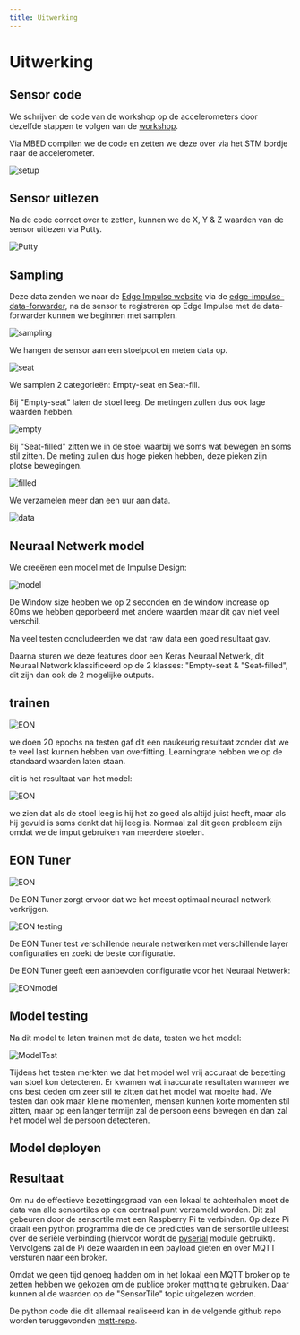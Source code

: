 ```yaml
---
title: Uitwerking
---
```


# Uitwerking

## Sensor code

We schrijven de code van de workshop op de accelerometers door dezelfde stappen te volgen van de [workshop](https://ai-edge-workshop.netlify.app/).

Via MBED compilen we de code en zetten we deze over via het STM bordje naar de accelerometer.

![setup](./assets/setup.png)

## Sensor uitlezen

Na de code correct over te zetten, kunnen we de X, Y & Z waarden van de sensor uitlezen via Putty.

![Putty](./assets/putty.png)

## Sampling

Deze data zenden we naar de [Edge Impulse website](https://www.edgeimpulse.com/) via de [edge-impulse-data-forwarder](https://ai-edge-workshop.netlify.app/02-ab-writing/04-connecting-a-device/), na de sensor te registreren op Edge Impulse met de data-forwarder kunnen we beginnen met samplen.

![sampling](./assets/sampling.png)

We hangen de sensor aan een stoelpoot en meten data op.

![seat](./assets/seat.jpg)

We samplen 2 categorieën: Empty-seat en Seat-fill.

Bij "Empty-seat" laten de stoel leeg. De metingen zullen dus ook lage waarden hebben.

![empty](./assets/empty.png)

Bij "Seat-filled" zitten we in de stoel waarbij we soms wat bewegen en soms stil zitten. De meting zullen dus hoge pieken hebben, deze pieken zijn plotse bewegingen.

![filled](./assets/filled.png)

We verzamelen meer dan een uur aan data.

![data](./assets/data.png)

## Neuraal Netwerk model

We creeëren een model met de Impulse Design:

![model](./assets/model.png)

De Window size hebben we op 2 seconden en de window increase op 80ms we hebben geporbeerd met andere waarden maar dit gav niet veel verschil.

Na veel testen concludeerden we dat raw data een goed resultaat gav.

Daarna sturen we deze features door een Keras Neuraal Netwerk, dit Neuraal Network klassificeerd op de 2 klasses: "Empty-seat & "Seat-filled", dit zijn dan ook de 2 mogelijke outputs.

## trainen

![EON](./assets/training.png)

we doen 20 epochs na testen gaf dit een naukeurig resultaat zonder dat we te veel last kunnen hebben van overfitting. Learningrate hebben we op de standaard waarden laten staan.

dit is het resultaat van het model:

![EON](./assets/resulttrain.png)

we zien dat als de stoel leeg is hij het zo goed als altijd juist heeft, maar als hij gevuld is soms denkt dat hij leeg is. Normaal zal dit geen probleem zijn omdat we de imput gebruiken van meerdere stoelen.

## EON Tuner

![EON](./assets/EON.png)

De EON Tuner zorgt ervoor dat we het meest optimaal neuraal netwerk verkrijgen.

![EON testing](./assets/EONtesting.png)

De EON Tuner test verschillende neurale netwerken met verschillende layer configuraties en zoekt de beste configuratie.

De EON Tuner geeft een aanbevolen configuratie voor het Neuraal Netwerk:

![EONmodel](./assets/EONmodel.png)

## Model testing

Na dit model te laten trainen met de data, testen we het model:

![ModelTest](./assets/ModelTest.png)

Tijdens het testen merkten we dat het model wel vrij accuraat de bezetting van stoel kon detecteren. Er kwamen wat inaccurate resultaten wanneer we ons best deden om zeer stil te zitten dat het model wat moeite had. We testen dan ook maar kleine momenten, mensen kunnen korte momenten stil zitten, maar op een langer termijn zal de persoon eens bewegen en dan zal het model wel de persoon detecteren.

## Model deployen

## Resultaat

Om nu de effectieve bezettingsgraad van een lokaal te achterhalen moet de data van alle sensortiles op een centraal punt verzameld worden. Dit zal gebeuren door de sensortile met een Raspberry Pi te verbinden. Op deze Pi draait een python programma die de de predicties van de sensortile uitleest over de seriële verbinding (hiervoor wordt de [pyserial](https://github.com/pyserial/pyserial) module gebruikt). Vervolgens zal de Pi deze waarden in een payload gieten en over MQTT versturen naar een broker.

Omdat we geen tijd genoeg hadden om in het lokaal een MQTT broker op te zetten hebben we gekozen om de publice broker [mqtthq](https://mqtthq.com/) te gebruiken. Daar kunnen al de waarden op de "SensorTile" topic uitgelezen worden.

De python code die dit allemaal realiseerd kan in de velgende github repo worden teruggevonden [mqtt-repo](https://github.com/ThomasLuca/Seat-detection-mqtt).
